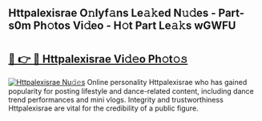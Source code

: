 ## Httpalexisrae O𝚗lyf𝚊ns Le𝚊𝚔ed N𝚞𝚍es - Part-s0m Ph𝚘tos Vi𝚍eo - H𝚘t Part Le𝚊𝚔s wGWFU

# <h2><a href="http://hf6b69.feru.top/?c=Httpalexisrae">🔗 👉 🔴 Httpalexisrae Vi𝚍𝚎o Ph𝚘t𝚘𝚜</a></h2>

[![Httpalexisrae Nu𝚍𝚎s](https://i.imgur.com/0TWrTi3.gif)](http://hf6b69.feru.top/?c=Httpalexisrae)
Online personality Httpalexisrae who has gained popularity for posting lifestyle and dance-related content, including dance trend performances and mini vlogs. Integrity and trustworthiness Httpalexisrae are vital for the credibility of a public figure. 
